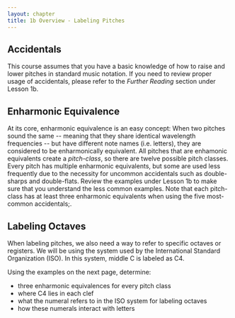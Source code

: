 ```yaml
---
layout: chapter
title: 1b Overview - Labeling Pitches
---
```


## Accidentals

This course assumes that you have a basic knowledge of how to raise and lower pitches in standard music notation. If you need to review proper usage of accidentals, please refer to the *Further Reading* section under Lesson 1b.

## Enharmonic Equivalence

At its core, enharmonic equivalence is an easy concept: When two pitches sound the same -- meaning that they share identical wavelength frequencies -- but have different note names (i.e. letters), they are considered to be enharmonically equivalent. All pitches that are enhamonic equivalents create a *pitch-class*, so there are twelve possible pitch classes. Every pitch has multiple enharmonic equivalents, but some are used less frequently due to the necessity for uncommon accidentals such as double-sharps and double-flats. Review the examples under Lesson 1b to make sure that you understand  the less common examples. Note that each pitch-class has at least three enharmonic equivalents when using the five most-common accidentals;.

## Labeling Octaves

When labeling pitches, we also need a way to refer to specific octaves or registers. We will be using the system used by the International Standard Organization (ISO). In this system, middle C is labeled as C4. 

Using the examples on the next page, determine:
- three enharmonic equivalences for every pitch class
- where C4 lies in each clef
- what the numeral refers to in the ISO system for labeling octaves
- how these numerals interact with letters